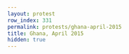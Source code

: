 ```yaml
---
layout: protest
row_index: 331
permalink: protests/ghana-april-2015
title: Ghana, April 2015
hidden: true
---
```

